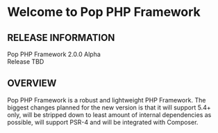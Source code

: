 Welcome to Pop PHP Framework
============================

RELEASE INFORMATION
-------------------
Pop PHP Framework 2.0.0 Alpha  
Release TBD

OVERVIEW
--------
Pop PHP Framework is a robust and lightweight PHP Framework. The biggest changes
planned for the new version is that it will support 5.4+ only, will be stripped
down to least amount of internal dependencies as possible, will support PSR-4
and will be integrated with Composer.

